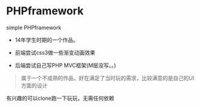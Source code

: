 # PHPframework
simple PHPframework 

* 14年学生时期的一个作品。

* 前端尝试css3做一些渐变动画效果

* 后端尝试自己写PHP MVC框架(M层没写。。)

> 属于一个不成熟的作品，好在满足了当时玩的需求，比较满意的是自己的UI方面的设计
  
有兴趣的可以clone跑一下玩玩，无需任何依赖

